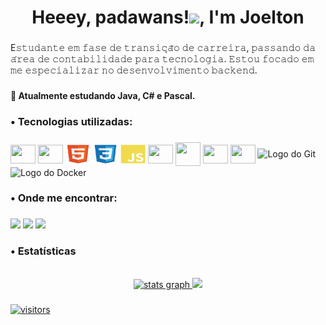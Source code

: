 <h1 align="center">Heeey, padawans!<img src="https://raw.githubusercontent.com/kaueMarques/kaueMarques/master/hi.gif" width="30px">, I'm Joelton</h1>

###

E𝚜𝚝𝚞𝚍𝚊𝚗𝚝𝚎 𝚎𝚖 𝚏𝚊𝚜𝚎 𝚍𝚎 𝚝𝚛𝚊𝚗𝚜𝚒𝚌̧𝚊̃𝚘 𝚍𝚎 𝚌𝚊𝚛𝚛𝚎𝚒𝚛𝚊, 𝚙𝚊𝚜𝚜𝚊𝚗𝚍𝚘 𝚍𝚊 𝚊́𝚛𝚎𝚊 𝚍𝚎 𝚌𝚘𝚗𝚝𝚊𝚋𝚒𝚕𝚒𝚍𝚊𝚍𝚎 𝚙𝚊𝚛𝚊 𝚝𝚎𝚌𝚗𝚘𝚕𝚘𝚐𝚒𝚊. 𝙴𝚜𝚝𝚘𝚞 𝚏𝚘𝚌𝚊𝚍𝚘 𝚎𝚖 𝚖𝚎 𝚎𝚜𝚙𝚎𝚌𝚒𝚊𝚕𝚒𝚣𝚊𝚛 𝚗𝚘 𝚍𝚎𝚜𝚎𝚗𝚟𝚘𝚕𝚟𝚒𝚖𝚎𝚗𝚝𝚘 𝚋𝚊𝚌𝚔𝚎𝚗𝚍. 

###

#### :book: Atualmente estudando Java, C# e Pascal.

###

<h3 style="text-align:left">• Tecnologias utilizadas:</h2>

###

<div style="display: inline_block">
  <img align="center" height="30" width="40" src="https://cdn.jsdelivr.net/gh/devicons/devicon/icons/java/java-original.svg" />
  <img align="center" height="30" width="40" src="https://cdn.jsdelivr.net/gh/devicons/devicon/icons/spring/spring-original.svg" />
  <img align="center" height="30" width="40" src="https://raw.githubusercontent.com/devicons/devicon/master/icons/html5/html5-original.svg">
  <img align="center" height="30" width="40" src="https://raw.githubusercontent.com/devicons/devicon/master/icons/css3/css3-original.svg">
  <img align="center" height="30" width="40" src="https://raw.githubusercontent.com/devicons/devicon/master/icons/javascript/javascript-plain.svg">
  <img align="center" height="30" width="40" src="https://cdn.jsdelivr.net/gh/devicons/devicon/icons/python/python-original.svg" />
  <img align="center" height="38" width="40" src="https://icon-library.com/images/django-icon/django-icon-0.jpg"  />
  <img align="center" height="30" width="40" src="https://cdn.jsdelivr.net/gh/devicons/devicon/icons/mysql/mysql-original.svg" />
  <img align="center" height="30" width="40" src="https://cdn.jsdelivr.net/gh/devicons/devicon/icons/postgresql/postgresql-original.svg" />
  <img align="center" height="30" width="40" src="https://cdn.jsdelivr.net/gh/devicons/devicon/icons/git/git-original.svg" alt="Logo do Git"/>
  <img align="center" height="30" width="40" src="https://cdn.jsdelivr.net/gh/devicons/devicon/icons/docker/docker-original.svg" alt="Logo do Docker">

</div>

###

<h3 style="text-align:left">• Onde me encontrar:</h2>

###
 
<div> 
  <a href="https://instagram.com/joeltongt" target="_blank"><img src="https://img.shields.io/badge/-Instagram-%23E4405F?style=for-the-badge&logo=instagram&logoColor=white" target="_blank"></a>
  <a href = "mailto:joeken.jp@gmail.com"><img src="https://img.shields.io/badge/-Gmail-%23333?style=for-the-badge&logo=gmail&logoColor=white" target="_blank"></a>
  <a href="https://www.linkedin.com/in/joeltongomes" target="_blank"><img src="https://img.shields.io/badge/-LinkedIn-%230077B5?style=for-the-badge&logo=linkedin&logoColor=white" target="_blank"></a> 
</div>

### 

<h3 style="text-align:left">• Estatísticas</h2>

######

<div style="text-align:center">
  <a href="https://github.com/joeltonken">
  <img src="https://github-readme-stats.vercel.app/api?hide_title=false&hide_rank=false&show_icons=true&include_all_commits=true&count_private=true&disable_animations=false&theme=codeSTACKr&locale=en&hide_border=false&username=joeltonken" height="175em" alt="stats graph"  />
  <img height="175em" src="https://github-readme-stats.vercel.app/api/top-langs/?username=joeltonken&layout=compact&langs_count=7&theme=dark"/>
</div>

###

![visitors](https://vbr.nathanchung.dev/badge?page_id=joeltonken.joeltonken&color=ed9121)
